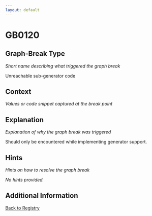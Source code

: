 ```yaml
---
layout: default
---
```

# GB0120

## Graph-Break Type
*Short name describing what triggered the graph break*

Unreachable sub-generator code

## Context
*Values or code snippet captured at the break point*



## Explanation
*Explanation of why the graph break was triggered*

Should only be encountered while implementing generator support.

## Hints
*Hints on how to resolve the graph break*

*No hints provided.*


## Additional Information

<!-- ADDITIONAL INFORMATION START - Add custom information below this line -->

<!-- ADDITIONAL INFORMATION END -->

[Back to Registry](../index.html)
